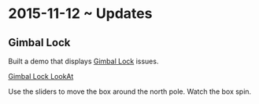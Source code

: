 2015-11-12 ~ Updates
===

## Gimbal Lock

Built a demo that displays [Gimbal Lock]( https://en.wikipedia.org/wiki/Gimbal_lock ) issues.

[Gimbal Lock LookAt]( http://jaanga.github.io/cookbook-threejs/functions//gimbal-lock/gimbal-lock-lookat-r1.html )

Use the sliders to move the box around the north pole. Watch the box spin.

